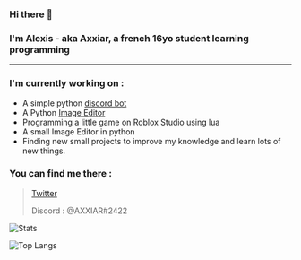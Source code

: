 ### Hi there 👋
### I'm Alexis - aka **Axxiar**, a french 16yo student learning programming
<hr>

### I'm currently working on :

- A simple python [discord bot](http://github.com/Hypermario/TUMO-bot)
- A Python [Image Editor](https://github.com/AXXIAR/PhotoShape)
- Programming a little game on Roblox Studio using lua
- A small Image Editor in python
- Finding new small projects to improve my knowledge and learn lots of new things.

### You can find me there :
> [Twitter](https://twitter.com/Axxi4R)
> 
> Discord : @AXXIAR#2422


![Stats](https://github-readme-stats.vercel.app/api?username=axxiar&show_icons=true&theme=tokyonight&hide_border=false)

![Top Langs](https://github-readme-stats.vercel.app/api/top-langs/?username=axxiar&layout=compact&theme=tokyonight)
